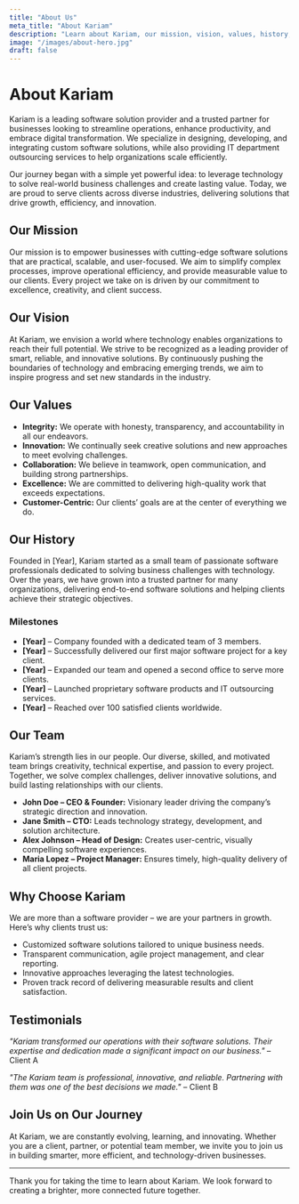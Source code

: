 ```yaml
---
title: "About Us"
meta_title: "About Kariam"
description: "Learn about Kariam, our mission, vision, values, history, and team."
image: "/images/about-hero.jpg"
draft: false
---
```


# About Kariam

Kariam is a leading software solution provider and a trusted partner for businesses looking to streamline operations, enhance productivity, and embrace digital transformation. We specialize in designing, developing, and integrating custom software solutions, while also providing IT department outsourcing services to help organizations scale efficiently.

Our journey began with a simple yet powerful idea: to leverage technology to solve real-world business challenges and create lasting value. Today, we are proud to serve clients across diverse industries, delivering solutions that drive growth, efficiency, and innovation.

## Our Mission

Our mission is to empower businesses with cutting-edge software solutions that are practical, scalable, and user-focused. We aim to simplify complex processes, improve operational efficiency, and provide measurable value to our clients. Every project we take on is driven by our commitment to excellence, creativity, and client success.

## Our Vision

At Kariam, we envision a world where technology enables organizations to reach their full potential. We strive to be recognized as a leading provider of smart, reliable, and innovative solutions. By continuously pushing the boundaries of technology and embracing emerging trends, we aim to inspire progress and set new standards in the industry.

## Our Values

- **Integrity:** We operate with honesty, transparency, and accountability in all our endeavors.  
- **Innovation:** We continually seek creative solutions and new approaches to meet evolving challenges.  
- **Collaboration:** We believe in teamwork, open communication, and building strong partnerships.  
- **Excellence:** We are committed to delivering high-quality work that exceeds expectations.  
- **Customer-Centric:** Our clients’ goals are at the center of everything we do.

## Our History

Founded in [Year], Kariam started as a small team of passionate software professionals dedicated to solving business challenges with technology. Over the years, we have grown into a trusted partner for many organizations, delivering end-to-end software solutions and helping clients achieve their strategic objectives.

### Milestones

- **[Year]** – Company founded with a dedicated team of 3 members.  
- **[Year]** – Successfully delivered our first major software project for a key client.  
- **[Year]** – Expanded our team and opened a second office to serve more clients.  
- **[Year]** – Launched proprietary software products and IT outsourcing services.  
- **[Year]** – Reached over 100 satisfied clients worldwide.

## Our Team

Kariam’s strength lies in our people. Our diverse, skilled, and motivated team brings creativity, technical expertise, and passion to every project. Together, we solve complex challenges, deliver innovative solutions, and build lasting relationships with our clients.

- **John Doe – CEO & Founder:** Visionary leader driving the company’s strategic direction and innovation.  
- **Jane Smith – CTO:** Leads technology strategy, development, and solution architecture.  
- **Alex Johnson – Head of Design:** Creates user-centric, visually compelling software experiences.  
- **Maria Lopez – Project Manager:** Ensures timely, high-quality delivery of all client projects.

## Why Choose Kariam

We are more than a software provider – we are your partners in growth. Here’s why clients trust us:

- Customized software solutions tailored to unique business needs.  
- Transparent communication, agile project management, and clear reporting.  
- Innovative approaches leveraging the latest technologies.  
- Proven track record of delivering measurable results and client satisfaction.

## Testimonials

*"Kariam transformed our operations with their software solutions. Their expertise and dedication made a significant impact on our business."* – Client A  

*"The Kariam team is professional, innovative, and reliable. Partnering with them was one of the best decisions we made."* – Client B  

## Join Us on Our Journey

At Kariam, we are constantly evolving, learning, and innovating. Whether you are a client, partner, or potential team member, we invite you to join us in building smarter, more efficient, and technology-driven businesses.

---

Thank you for taking the time to learn about Kariam. We look forward to creating a brighter, more connected future together.

